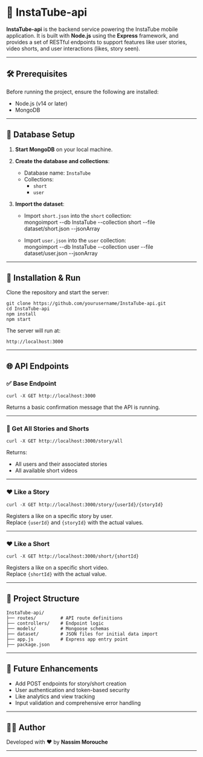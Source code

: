 # 📡 InstaTube-api

**InstaTube-api** is the backend service powering the InstaTube mobile application.
It is built with **Node.js** using the **Express** framework, and provides a set of RESTful endpoints to support features like user stories, video shorts, and user interactions (likes, story seen).

---

## 🛠️ Prerequisites

Before running the project, ensure the following are installed:

- Node.js (v14 or later)  
- MongoDB

---

## 🧱 Database Setup

1. **Start MongoDB** on your local machine.

2. **Create the database and collections**:  
   - Database name: `InstaTube`  
   - Collections:  
     - `short`  
     - `user`

3. **Import the dataset**:  
   - Import `short.json` into the `short` collection:  
     mongoimport --db InstaTube --collection short --file dataset/short.json --jsonArray

   - Import `user.json` into the `user` collection:  
     mongoimport --db InstaTube --collection user --file dataset/user.json --jsonArray

---

## 🚀 Installation & Run

Clone the repository and start the server:
```
git clone https://github.com/yourusername/InstaTube-api.git  
cd InstaTube-api  
npm install  
npm start
```
The server will run at:
```
http://localhost:3000
```
---

## 🌐 API Endpoints

### ✅ Base Endpoint
```
curl -X GET http://localhost:3000
```
Returns a basic confirmation message that the API is running.

---

### 📖 Get All Stories and Shorts
```
curl -X GET http://localhost:3000/story/all
```
Returns:  
- All users and their associated stories  
- All available short videos

---

### ❤️ Like a Story
```
curl -X GET http://localhost:3000/story/{userId}/{storyId}
```
Registers a like on a specific story by user.  
Replace `{userId}` and `{storyId}` with the actual values.

---

### ❤️ Like a Short
```
curl -X GET http://localhost:3000/short/{shortId}
```
Registers a like on a specific short video.  
Replace `{shortId}` with the actual value.

---

## 📁 Project Structure
```
InstaTube-api/  
├── routes/         # API route definitions  
├── controllers/    # Endpoint logic  
├── models/         # Mongoose schemas  
├── dataset/        # JSON files for initial data import  
├── app.js          # Express app entry point  
├── package.json
```
---

## 🧪 Future Enhancements

- Add POST endpoints for story/short creation  
- User authentication and token-based security  
- Like analytics and view tracking  
- Input validation and comprehensive error handling

---

## 👨‍💻 Author

Developed with ❤️ by **Nassim Morouche**

---

